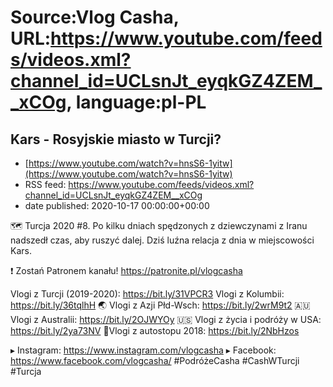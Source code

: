 # Source:Vlog Casha, URL:https://www.youtube.com/feeds/videos.xml?channel_id=UCLsnJt_eyqkGZ4ZEM__xCOg, language:pl-PL

## Kars - Rosyjskie miasto w Turcji?
 - [https://www.youtube.com/watch?v=hnsS6-1yitw](https://www.youtube.com/watch?v=hnsS6-1yitw)
 - RSS feed: https://www.youtube.com/feeds/videos.xml?channel_id=UCLsnJt_eyqkGZ4ZEM__xCOg
 - date published: 2020-10-17 00:00:00+00:00

🗺️ Turcja 2020 #8. Po kilku dniach spędzonych z dziewczynami z Iranu nadszedł czas, aby ruszyć dalej. Dziś luźna relacja z dnia w miejscowości Kars.

❗ Zostań Patronem kanału! 
https://patronite.pl/vlogcasha

Vlogi z Turcji (2019-2020): https://bit.ly/31VPCR3
Vlogi z Kolumbii: https://bit.ly/36tqlhH
🌏 Vlogi z Azji Płd-Wsch: https://bit.ly/2wrM9t2
🇦🇺 Vlogi z Australii: https://bit.ly/2OJWYOy
🇺🇸 Vlogi z życia i podróży w USA: https://bit.ly/2ya73NV
🚙Vlogi z autostopu 2018: https://bit.ly/2NbHzos

▸ Instagram: https://www.instagram.com/vlogcasha
▸ Facebook: https://www.facebook.com/vlogcasha/
#PodróżeCasha #CashWTurcji #Turcja

